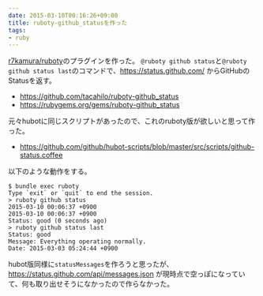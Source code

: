 ```yaml
---
date: 2015-03-10T00:16:26+09:00
title: ruboty-github_statusを作った
tags:
- ruby
---
```

[r7kamura/ruboty](https://github.com/r7kamura/ruboty/)のプラグインを作った。
`@ruboty github status`と`@ruboty github status last`のコマンドで、https://status.github.com/ からGitHubのStatusを返す。

- https://github.com/tacahilo/ruboty-github_status
- https://rubygems.org/gems/ruboty-github_status

元々hubotに同じスクリプトがあったので、これのruboty版が欲しいと思って作った。

- https://github.com/github/hubot-scripts/blob/master/src/scripts/github-status.coffee

以下のような動作をする。

```console
$ bundle exec ruboty
Type `exit` or `quit` to end the session.
> ruboty github status
2015-03-10 00:06:37 +0900
2015-03-10 00:06:37 +0900
Status: good (0 seconds ago)
> ruboty github status last
Status: good
Message: Everything operating normally.
Date: 2015-03-03 05:24:44 +0900
```

hubot版同様に`statusMessages`を作ろうと思ったが、 https://status.github.com/api/messages.json が現時点で空っぽになっていて、何も取り出せそうになかったので作らなかった。
